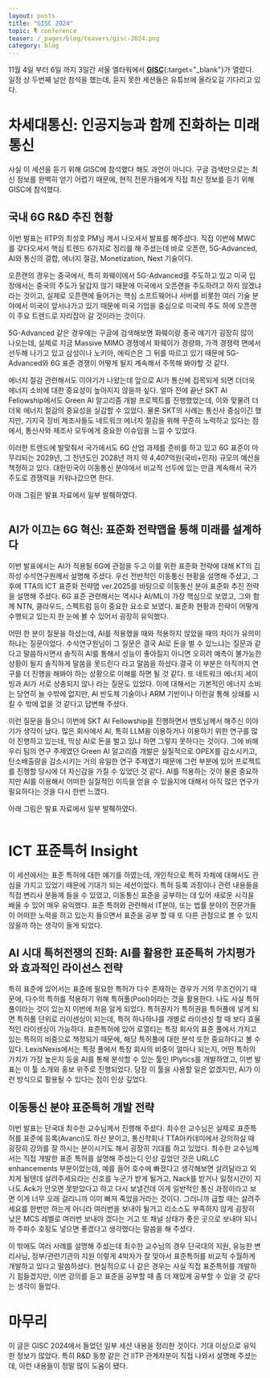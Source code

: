 ```yaml
---
layout: posts
title: "GISC 2024"
topic: 🎙️ conference
teaser: /_pages/blog/teasers/gisc-2024.png
category: blog
---
```


11월 4일 부터 6일 까지 3일간 서울 엘타워에서 [**GISC**](https://gisc.or.kr/){:target="_blank"}가 열렸다. 일정 상 두번째 날만 참석을 했는데, 듣지 못한 세션들은 유튜브에 올라오길 기다리고 있다.

# 차세대통신: 인공지능과 함께 진화하는 미래 통신

사실 이 세션을 듣기 위해 GISC에 참석했다 해도 과언이 아니다. 구글 검색만으로는 최신 정보를 완벽히 얻기 어렵기 때문에, 현직 전문가들에게 직접 최신 정보를 듣기 위해 GISC에 참석했다.

## 국내 6G R&D 추진 현황

이번 발표는 IITP의 최성호 PM님 께서 나오셔서 발표를 해주셨다. 직접 이번에 MWC를 갖다오셔서 핵심 트렌드 6가지로 정리를 해 주셨는데 바로 오픈랜, 5G-Advanced, AI와 통신의 결합, 에너지 절감, Monetization, Next 기술이다.

오픈랜의 경우는 중국에서, 특히 화웨이에서 5G-Advanced를 주도하고 있고 미국 입장에서는 중국의 주도가 달갑지 않기 때문에 미국에서 오픈랜을 주도하려고 하지 않겠냐라는 것이고, 실제로 오픈랜에 들어가는 핵심 소프트웨어나 서버를 비롯한 여러 기술 분야에서 미국이 앞서나가고 있기 때문에 미국 기업을 중심으로 미국의 주도 하에 오픈랜이 주요 트렌드로 자리잡아 갈 것이라는 것이다.

5G-Advanced 같은 경우에는 구글에 검색해보면 화웨이랑 중국 얘기가 굉장히 많이 나오는데, 실제로 지금 Massive MIMO 경쟁에서 화웨이가 경량화, 가격 경쟁력 면에서 선두해 나가고 있고 삼성이나 노키아, 에릭슨은 그 뒤를 따르고 있기 때문에 5G-Advanced와 6G 표준 경쟁이 어떻게 될지 계속해서 주목해 봐야할 것 같다.

에너지 절감 관련해서도 이야기가 나왔는데 앞으로 AI가 통신에 접목되게 되면 더더욱 에너지 소비에 대한 중요성이 높아지지 않을까 싶다. 얼마 전에 끝난 SKT AI Fellowship에서도 Green AI 알고리즘 개발 프로젝트를 진행했었는데, 이와 맞물려 더더욱 에너지 절감의 중요성을 실감할 수 있었다. 물론 SKT의 사례는 통신사 중심이긴 했지만, 기지국 장비 제조사들도 네트워크 에너지 절감을 위해 꾸준히 노력하고 있다는 점에서, 통신사와 제조사 모두에게 중요한 이슈임을 느낄 수 있었다.

이러한 트렌드에 발맞춰서 국가에서도 6G 산업 과제를 준비를 하고 있고 6G 표준이 마무리되는 2029년, 그 전년도인 2028년 까지 약 4,407억원(국비+민자) 규모의 예산을 책정하고 있다. 대한민국이 이동통신 분야에서 비교적 선두에 있는 만큼 계속해서 국가 주도로 경쟁력을 키워나갔으면 한다.

아래 그림은 발표 자료에서 일부 발췌하였다.

<div class="post__stage-container">
    <div class="post__stage">
        <img class="modal" src="/_pages/blog/images/gisc_2024/1.png" alt=""/>
    </div>
    <div class="post__stage">
        <img class="modal" src="/_pages/blog/images/gisc_2024/2.png" alt=""/>
    </div>
</div>
<div class="post__stage-container">
    <div class="post__stage">
        <img class="modal" src="/_pages/blog/images/gisc_2024/3.png" alt=""/>
    </div>
    <div class="post__stage">
        <img class="modal" src="/_pages/blog/images/gisc_2024/4.png" alt=""/>
    </div>
</div>

## AI가 이끄는 6G 혁신: 표준화 전략맵을 통해 미래를 설계하다

이번 발표에서는 AI가 적용될 6G에 관점을 두고 이를 위한 표준화 전략에 대해 KT의 김하성 수석연구원께서 설명해 주셨다. 우선 전반적인 이동통신 현황을 설명해 주셨고, 그 후에 TTA의 ICT 표준화 전략맵 ver.2025를 바탕으로 이동통신 분야 표준화 추진 전략을 설명해 주셨다. 6G 표준 관련해서는 역시나 AI/ML이 가장 핵심으로 보였고, 그와 함께 NTN, 클라우드, 스펙트럼 등이 중요한 요소로 보였다. 표준화 현황과 전략이 어떻게 수행되고 있는지 한 눈에 볼 수 있어서 굉장히 유익했다.

어떤 한 분이 질문을 하셨는데, AI를 적용했을 때와 적용하지 않았을 때의 차이가 유의미 하냐는 질문이었다. 수석연구원님이 그 질문은 결국 AI로 돈을 벌 수 있느냐는 질문과 같다고 말씀하시면서 솔직히 AI를 통해서 성능이 좋아질지 아니면 오히려 예측이 불가능한 상황이 될지 솔직하게 말씀을 못드린다 라고 말씀을 하셨다.결국 이 부분은 아직까지 연구를 더 진행을 해봐야 하는 상황으로 이해를 하면 될 것 같다. 또 네트워크 에너지 세이빙과 AI가 서로 상충되지 않나 라는 질문도 있었다. 이에 대해서는 기본적인 에너지 소비는 당연히 늘 수밖에 없지만, AI 반도체 기술이나 ARM 기반이나 이런걸 통해 상쇄를 시킬 수 밖에 없을 것 같다고 답변해 주셨다.

이런 질문을 들으니 이번에 SKT AI Fellowship을 진행하면서 멘토님께서 해주신 이야기가 생각이 났다. 많은 회사에서 AI, 특히 LLM을 이용하거나 이용하기 위한 연구를 많이 진행하고 있는데, 막상 AI로 돈을 벌고 있냐 하면 그렇지 못하다는 것이다. 그에 비해 우리 팀의 연구 주제였던 Green AI 알고리즘 개발은 실질적으로 OPEX를 감소시키고, 탄소배출량을 감소시키는 거의 유일한 연구 주제였기 때문에 그런 부분에 있어 프로젝트를 진행할 당시에 더 자신감을 가질 수 있었던 것 같다. AI를 적용하는 것이 물론 중요하지만 AI를 이용해서 어떠한 실질적인 이득을 얻을 수 있을지에 대해서 아직 많은 연구가 필요하다는 것을 다시 한번 느꼈다.

아래 그림은 발표 자료에서 일부 발췌하였다.

<div class="post__stage-container">
    <div class="post__stage">
        <img class="modal" src="/_pages/blog/images/gisc_2024/5.png" alt=""/>
    </div>
    <div class="post__stage">
        <img class="modal" src="/_pages/blog/images/gisc_2024/6.png" alt=""/>
    </div>
</div>
<div class="post__stage-container">
    <div class="post__stage">
        <img class="modal" src="/_pages/blog/images/gisc_2024/7.png" alt=""/>
    </div>
    <div class="post__stage">
        <img class="modal" src="/_pages/blog/images/gisc_2024/8.png" alt=""/>
    </div>
</div>

# ICT 표준특허 Insight

이 세션에서는 표준 특허에 대한 얘기를 하였는데, 개인적으로 특허 자체에 대해서도 관심을 가지고 있었기 때문에 기대가 되는 세션이었다. 특허 등록 과정이나 관련 내용들을 직접 변리사 분들께 들을 수 있었고, 이동통신 표준을 공부하는 데 있어 새로운 시각을 배울 수 있어 매우 유익했다. 표준 특허와 관련해서 IT분야, 또는 법률 분야의 전문가들이 어떠한 노력을 하고 있는지 들으면서 표준을 공부 할 때 또 다른 관점으로 볼 수 있지 않을까 하는 생각이 들게 되었다.

## AI 시대 특허전쟁의 진화: AI를 활용한 표준특허 가치평가와 효과적인 라이선스 전략

특히 표준에 있어서는 표준에 필요한 특허가 다수 존재하는 경우가 거의 무조건이기 때문에, 다수의 특허를 적용하기 위해 특허풀(Pool)이라는 것을 활용한다. 나도 사실 특허풀이라는 것이 있는지 이번에 처음 알게 되었다. 특허권자가 특허권을 특허풀에 넣게 되면 특허풀 단위로 라이센싱이 되는데, 특허 하나하나를 개별로 라이센싱 할 때 보다 효율적인 라이센싱이 가능하다. 표준특허에 있어 로열티는 특정 회사의 표준 풀에서 가지고 있는 특허의 비중으로 책정되기 때문에, 해당 특허풀에 대한 분석 또한 중요하다고 볼 수 있다. LexisNexis에서는 특정 풀에서 특정 회사의 비중이 얼마나 되는지, 어떤 특허의 가치가 가장 높은지 등을 AI를 통해 분석할 수 있는 툴인 IPlytics를 개발하였고, 이번 발표는 이 툴 소개와 홍보 위주로 진행되었다. 당장 이 툴을 사용할 일은 없겠지만, AI가 이런 방식으로 활용될 수 있다는 점이 인상 깊었다.

## 이동통신 분야 표준특허 개발 전략

이번 발표는 단국대 최수한 교수님께서 진행해 주셨다. 최수한 교수님은 실제로 표준특허를 표준에 등록(Avanci)도 하신 분이고, 통신학회나 TTA아카데미에서 강의하실 때 굉장히 강의를 잘 하시는 분이시기도 해서 굉장히 기대를 하고 있었다. 최수한 교수님께서는 직접 개발한 표준 특허를 설명해 주셨는디 인상 깊었던 것은 URLLC enhancements 부분이었는데, 예를 들어 호수에 빠졌다고 생각해보면 살려달라고 외치게 될텐데 살려주세요라는 신호를 누군가 받게 될거고, Nack를 받거나 일정시간이 지나도 Ack가 안오면 못받았다고 하고 다시 보낼건데 이게 일반적인 통신 과정이라고 보면 이게 너무 오래 걸리니까 이미 빠져 죽었을거라는 것이다. 그러니까 급할 때는 살려주세요를 한번만 하는게 아니라 여러번을 보내야 될거고 리소스도 부족하지 않게 굉장히 낮은 MCS 레벨로 여러번 보내야 겠다는 거고 또 채널 상태가 좋은 곳으로 보내야 되니까 주파수 호핑도 넣으면 좋겠다고 생각했다는 말씀을 해 주셨다.

이 밖에도 여러 사례를 설명해 주셨는데 최수한 교수님의 경우 단국대의 지원, 유능한 변리사님, 정부/관련기관의 지원 이렇게 4박자가 잘 맞아서 표준특허를 비교적 수월하게 개발하고 있다고 말씀하셨다. 현실적으로 나 같은 경우는 사실 직접 표준특허를 개발하기 힘들겠지만, 이번 강의를 듣고 표준을 공부할 때 좀 더 재밌게 공부할 수 있을 것 같다는 생각이 들었다.

# 마무리

이 글은 GISC 2024에서 들었던 일부 세션 내용을 정리한 것이다. 기대 이상으로 유익한 정보가 많았다. 특히 R&D 동향 같은 건 IITP 관계자분이 직접 나와서 설명해 주셨는데, 이런 내용들이 정말 많이 도움이 됐다.
<!-- GISC를 개최해 준 TTA랑 다른 주최/주관 기관들한테 감사의 말씀을 전한다. -->
